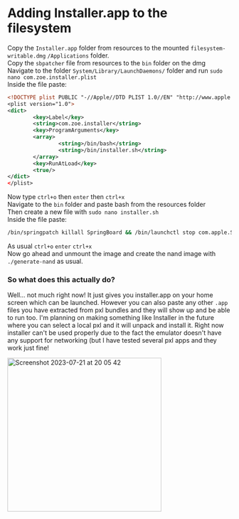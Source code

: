 # Adding Installer.app to the filesystem
Copy the `Installer.app` folder from resources to the mounted `filesystem-writable.dmg` `/Applications` folder. <br>
Copy the `sbpatcher` file from resources to the `bin` folder on the dmg <br>
Navigate to the folder `System/Library/LaunchDaemons/` folder and run `sudo nano com.zoe.installer.plist` <br>
Inside the file paste: <br>

```xml
<!DOCTYPE plist PUBLIC "-//Apple//DTD PLIST 1.0//EN" "http://www.apple.com/DTDs$
<plist version="1.0">
<dict>
        <key>Label</key>
        <string>com.zoe.installer</string>
        <key>ProgramArguments</key>
        <array>
                <string>/bin/bash</string>
                <string>/bin/installer.sh</string> 
        </array>
        <key>RunAtLoad</key>
        <true/>
</dict>
</plist>
```
Now type `ctrl+o` then `enter` then `ctrl+x` <br>
Navigate to the `bin` folder and paste bash from the resources folder <br>
Then create a new file with `sudo nano installer.sh` <br>
Inside the file paste:

```bash
/bin/springpatch killall SpringBoard && /bin/launchctl stop com.apple.SpringBoard && /bin/launchctl start com.apple.SpringBoard
```
As usual `ctrl+o` `enter` `ctrl+x` <br>
Now go ahead and unmount the image and create the nand image with `./generate-nand` as usual.

### So what does this actually do? 
Well... not much right now! It just gives you installer.app on your home screen which can be launched. However you can also paste any other `.app` files you have extracted from pxl bundles
and they will show up and be able to run too. I'm planning on making something like Installer in the future where you can select a local pxl and it will unpack and install it. Right now 
installer can't be used properly due to the fact the emulator doesn't have any support for networking (but I have tested several pxl apps and they work just fine!

<img width="346" alt="Screenshot 2023-07-21 at 20 05 42" src="https://github.com/zoe-vb/generate-ipod-touch-1g-nand/assets/96234996/bed2c42e-2f34-4c5e-a013-ac650dd2de88">



